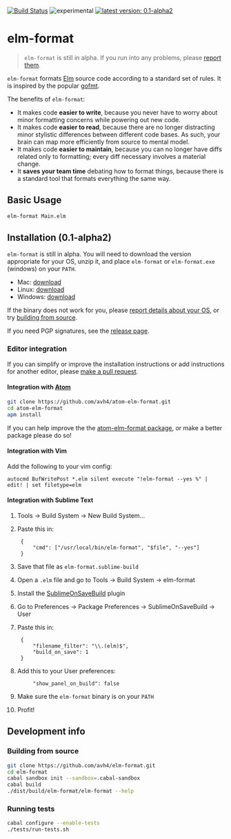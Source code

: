 [![Build Status](https://travis-ci.org/avh4/elm-format.svg?branch=master)](https://travis-ci.org/avh4/elm-format)
![experimental](https://img.shields.io/badge/stability-experimental-orange.svg)
[![latest version: 0.1-alpha2](https://img.shields.io/badge/version-0.1--alpha2-blue.svg)](https://github.com/avh4/elm-format/releases/tag/0.1-alpha2)

# elm-format

> `elm-format` is still in alpha.  If you run into any problems, please [report them](https://github.com/avh4/elm-format/issues).

`elm-format` formats [Elm](http://elm-lang.org) source code according to a standard set of rules. It is inspired by the popular [gofmt](https://blog.golang.org/go-fmt-your-code).

The benefits of `elm-format`:
 - It makes code **easier to write**, because you never have to worry about minor formatting concerns while powering out new code.
 - It makes code **easier to read**, because there are no longer distracting minor stylistic differences between different code bases. As such, your brain can map more efficiently from source to mental model.
 - It makes code **easier to maintain**, because you can no longer have diffs related only to formatting; every diff necessary involves a material change.
 - It **saves your team time** debating how to format things, because there is a standard tool that formats everything the same way.


## Basic Usage

```bash
elm-format Main.elm
```

## Installation (0.1-alpha2)

`elm-format` is still in alpha.  You will need to download the version appropriate for your OS, unzip it, and place `elm-format` or `elm-format.exe` (windows) on your `PATH`.

 - Mac: [download](https://github.com/avh4/elm-format/releases/download/0.1-alpha2/elm-format-0.1-alpha2-mac-x64.tgz)
 - Linux: [download](https://github.com/avh4/elm-format/releases/download/0.1-alpha2/elm-format-0.1-alpha2-linux-x64.tgz)
 - Windows: [download](https://github.com/avh4/elm-format/releases/download/0.1-alpha2/elm-format-0.1-alpha2-win-x64.zip)

If the binary does not work for you, please [report details about your OS](https://github.com/avh4/elm-format/issues/new), or try [building from source](#building-from-source).

If you need PGP signatures, see the [release page](https://github.com/avh4/elm-format/releases/tag/0.1-alpha2).

### Editor integration

If you can simplify or improve the installation instructions or add instructions for another editor, please [make a pull request](https://github.com/avh4/elm-format/edit/master/README.md).

#### Integration with [Atom](https://atom.io/)

```bash
git clone https://github.com/avh4/atom-elm-format.git
cd atom-elm-format
apm install
```

If you can help improve the the [atom-elm-format package](https://github.com/avh4/atom-elm-format), or make a better package please do so!

#### Integration with Vim

Add the following to your vim config:

```vim
autocmd BufWritePost *.elm silent execute "!elm-format --yes %" | edit! | set filetype=elm
```

#### Integration with Sublime Text

1. Tools -> Build System -> New Build System...
2. Paste this in:

        {
            "cmd": ["/usr/local/bin/elm-format", "$file", "--yes"]
        }

3. Save that file as `elm-format.sublime-build`
4. Open a `.elm` file and go to Tools -> Build System -> elm-format
5. Install the [SublimeOnSaveBuild](https://packagecontrol.io/packages/SublimeOnSaveBuild) plugin
6. Go to Preferences -> Package Preferences -> SublimeOnSaveBuild -> User
7. Paste this in:

        {
            "filename_filter": "\\.(elm)$",
            "build_on_save": 1
        }

8. Add this to your User preferences:

	        "show_panel_on_build": false

9. Make sure the `elm-format` binary is on your `PATH`
10. Profit!

## Development info

### Building from source

```bash
git clone https://github.com/avh4/elm-format.git
cd elm-format
cabal sandbox init --sandbox=.cabal-sandbox
cabal build
./dist/build/elm-format/elm-format --help
```

### Running tests

```bash
cabal configure --enable-tests
./tests/run-tests.sh
```
